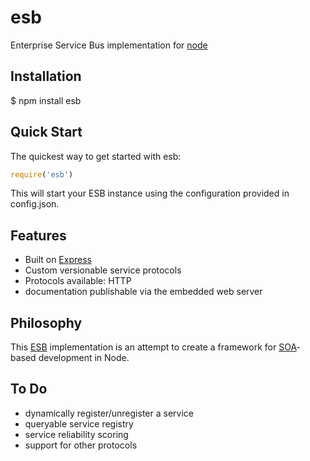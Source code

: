 # esb

Enterprise Service Bus implementation for [node](http://nodejs.org)

## Installation

$ npm install esb

## Quick Start

The quickest way to get started with esb:

```js
require('esb')
```

This will start your ESB instance using the configuration provided in config.json.

## Features

  * Built on [Express](http://github.com/visionmedia/expressjs.com)
  * Custom versionable service protocols
  * Protocols available: HTTP
  * documentation publishable via the embedded web server

## Philosophy
This [ESB](http://en.wikipedia.org/wiki/Enterprise_service_bus) implementation is an attempt to create a framework for [SOA](http://en.wikipedia.org/wiki/Service-oriented_architecture)-based development in Node.

## To Do
* dynamically register/unregister a service
* queryable service registry
* service reliability scoring
* support for other protocols
